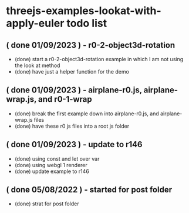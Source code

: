 # threejs-examples-lookat-with-apply-euler todo list

## ( done 01/09/2023 ) - r0-2-object3d-rotation
* (done) start a r0-2-object3d-rotation example in which I am not using the look at method
* (done) have just a helper function for the demo

## ( done 01/09/2023 ) - airplane-r0.js, airplane-wrap.js, and r0-1-wrap
* (done) break the first example down into airplane-r0.js, and airplane-wrap.js files
* (done) have these r0 js files into a root js folder

## ( done 01/09/2023 ) - update to r146
* (done) using const and let over var
* (done) using webgl 1 renderer
* (done) update example to r146

## ( done 05/08/2022 ) - started for post folder
* (done) strat for post folder
